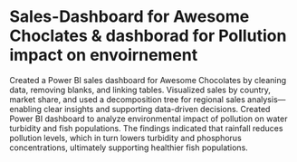 # Sales-Dashboard for Awesome Choclates & dashborad for Pollution impact on envoirnement   
Created a Power BI sales dashboard for Awesome Chocolates by cleaning data, removing blanks, and linking tables. Visualized sales by country, market share, and used a decomposition tree for regional sales analysis—enabling clear insights and supporting data-driven decisions.
Created Power BI dashboard to analyze environmental impact of pollution on water turbidity and fish populations. The findings indicated that rainfall reduces pollution levels, which in turn lowers turbidity and phosphorus concentrations, ultimately supporting healthier fish populations.



